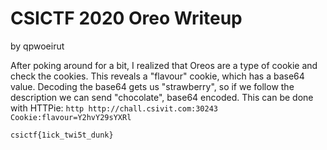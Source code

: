 # CSICTF 2020 Oreo Writeup
by qpwoeirut

After poking around for a bit, I realized that Oreos are a type of cookie and check the cookies.
This reveals a "flavour" cookie, which has a base64 value.
Decoding the base64 gets us "strawberry", so if we follow the description we can send "chocolate", base64 encoded.
This can be done with HTTPie: `http http://chall.csivit.com:30243 Cookie:flavour=Y2hvY29sYXRl`

`csictf{1ick_twi5t_dunk}`
